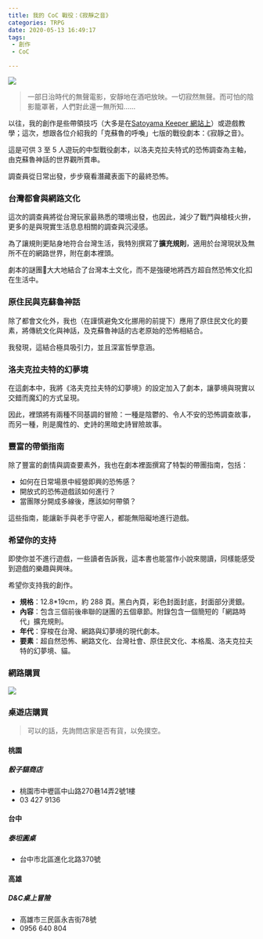 ```yaml
---
title: 我的 CoC 戰役：《寂靜之音》
categories: TRPG
date: 2020-05-13 16:49:17
tags:
 - 創作
 - CoC

---
```


[![](https://wayneh.tw/img/sound_of_silence.jpg)](https://www.myacg.com.tw/goods_detail.php?gid=1834082)

> 一部日治時代的無聲電影，安靜地在酒吧放映。一切寂然無聲。而可怕的陰影籠罩著，人們對此還一無所知……

以往，我的創作是些帶領技巧（大多是在[Satoyama Keeper 網站上](https://trpgtw.blogspot.com/)）或遊戲教學；這次，想跟各位介紹我的「克蘇魯的呼喚」七版的戰役劇本：《寂靜之音》。

這是可供 3 至 5 人遊玩的中型戰役劇本，以洛夫克拉夫特式的恐怖調查為主軸，由克蘇魯神話的世界觀所貫串。

調查員從日常出發，步步窺看潛藏表面下的最終恐怖。

<!--more-->

### 台灣都會與網路文化

這次的調查員將從台灣玩家最熟悉的環境出發，也因此，減少了戰鬥與槍枝火拚，更多的是與現實生活息息相關的調查與沉浸感。

為了讓規則更貼身地符合台灣生活，我特別撰寫了**擴充規則**，適用於台灣現狀及無所不在的網路世界，附在劇本裡頭。

劇本的謎團大大地結合了台灣本土文化，而不是強硬地將西方超自然恐怖文化扣在生活中。

### 原住民與克蘇魯神話

除了都會文化外，我也（在謹慎避免文化挪用的前提下）應用了原住民文化的要素，將傳統文化與神話，及克蘇魯神話的古老原始的恐怖相結合。

我發現，這結合極具吸引力，並且深富哲學意涵。

### 洛夫克拉夫特的幻夢境

在這劇本中，我將《洛夫克拉夫特的幻夢境》的設定加入了劇本，讓夢境與現實以交錯而魔幻的方式呈現。

因此，裡頭將有兩種不同基調的冒險：一種是陰鬱的、令人不安的恐怖調查故事，而另一種，則是魔性的、史詩的黑暗史詩冒險故事。

### 豐富的帶領指南

除了豐富的劇情與調查要素外，我也在劇本裡面撰寫了特製的帶團指南，包括：

* 如何在日常場景中經營即興的恐怖感？
* 開放式的恐怖遊戲該如何進行？
* 當團隊分開成多線後，應該如何帶領？

這些指南，能讓新手與老手守密人，都能無阻礙地進行遊戲。

### 希望你的支持

即使你並不進行遊戲，一些讀者告訴我，這本書也能當作小說來閱讀，同樣能感受到遊戲的樂趣與興味。

希望你支持我的創作。

* **規格**：12.8*19cm，約 288 頁。黑白內頁，彩色封面封底，封面部分燙銀。
* **內容**：包含三個前後串聯的謎團的五個章節。附錄包含一個簡短的「網路時代」擴充規則。
* **年代**：穿梭在台灣、網路與幻夢境的現代劇本。
* **要素**：超自然恐怖、網路文化、台灣社會、原住民文化、本格風、洛夫克拉夫特的幻夢境、貓。

### 網路購買

[![](https://wayneh.tw/img/myacg_logo.jpg)](https://www.myacg.com.tw/goods_detail.php?gid=1834082)

### 桌遊店購買

> 可以的話，先詢問店家是否有貨，以免撲空。

#### 桃園

##### 骰子貓商店

* <i class="fas fa-map-marker-alt"></i> 桃園市中壢區中山路270巷14弄2號1樓
* <i class="fas fa-phone"></i> 03 427 9136

#### 台中

##### 泰坦圓桌

* <i class="fas fa-map-marker-alt"></i> 台中市北區進化北路370號

#### 高雄

##### D&C桌上冒險

* <i class="fas fa-map-marker-alt"></i> 高雄市三民區永吉街78號
* <i class="fas fa-phone"></i> 0956 640 804